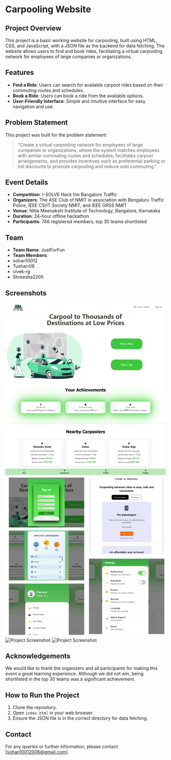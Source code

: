 # Carpooling Website

## Project Overview
This project is a basic working website for carpooling, built using HTML, CSS, and JavaScript, with a JSON file as the backend for data fetching. The website allows users to find and book rides, facilitating a virtual carpooling network for employees of large companies or organizations.

## Features
- **Find a Ride**: Users can search for available carpool rides based on their commuting routes and schedules.
- **Book a Ride**: Users can book a ride from the available options.
- **User-Friendly Interface**: Simple and intuitive interface for easy navigation and use.

## Problem Statement
This project was built for the problem statement:
> "Create a virtual carpooling network for employees of large companies or organizations, where the system matches employees with similar commuting routes and schedules, facilitates carpool arrangements, and provides incentives such as preferential parking or toll discounts to promote carpooling and reduce solo commuting."

## Event Details
- **Competition**: I-SOLVE Hack the Bangalore Traffic
- **Organizers**: The ASE Club of NMIT in association with Bengaluru Traffic Police, IEEE CS/IT Society NMIT, and IEEE GRSS NMIT
- **Venue**: Nitte Meenakshi Institute of Technology, Bangalore, Karnataka
- **Duration**: 24-hour offline hackathon
- **Participants**: 746 registered members, top 30 teams shortlisted

## Team
- **Team Name**: JustForFun
- **Team Members**:
- sohan10012
- Tusharr06
- vivek-rg
- Shreesha2205

## Screenshots

![Project Screenshot](screenshot1.png)
![Project Screenshot](screenshot2.jpg)
![Project Screenshot](screenshot3.jpg)
![Project Screenshot](screenshot4.jpg)


## Acknowledgements
We would like to thank the organizers and all participants for making this event a great learning experience. Although we did not win, being shortlisted in the top 30 teams was a significant achievement.

## How to Run the Project
1. Clone the repository.
2. Open `index.html` in your web browser.
3. Ensure the JSON file is in the correct directory for data fetching.

## Contact
For any queries or further information, please contact [sohan10012006@gmail.com].
